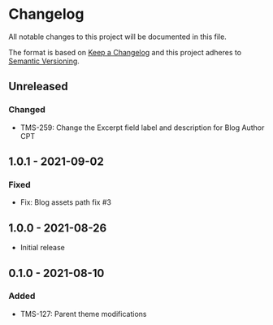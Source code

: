 # Changelog

All notable changes to this project will be documented in this file.

The format is based on [Keep a Changelog](http://keepachangelog.com/en/1.0.0/)
and this project adheres to [Semantic Versioning](http://semver.org/spec/v2.0.0.html).

## Unreleased

### Changed

- TMS-259: Change the Excerpt field label and description for Blog Author CPT

## 1.0.1 - 2021-09-02

### Fixed

- Fix: Blog assets path fix #3

## 1.0.0 - 2021-08-26

- Initial release

## 0.1.0 - 2021-08-10

### Added

- TMS-127: Parent theme modifications
